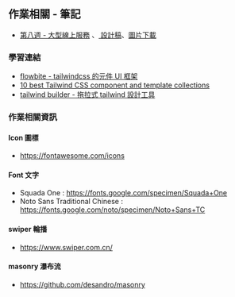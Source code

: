 ## 作業相關 - 筆記

* <a href="https://rpg.hexschool.com/training/30/task?type=detail&id=306" target="_top">第八週 - 大型線上服務</a>
  、<a href="https://xd.adobe.com/view/bcf8f7eb-689c-4850-b531-a78259c0cdd8-e9ab/screen/7a56bb8c-4170-43d3-a265-d00701d1674b/" target="_top">
  設計稿</a>、[圖片下載](https://github.com/hexschool/2022-web-layout-training)

### 學習連結

- [flowbite - tailwindcss 的元件 UI 框架](https://flowbite.com/docs/getting-started/introduction/)
- [10 best Tailwind CSS component and template collections](https://blog.logrocket.com/10-best-tailwind-css-component-template-collections/)
- [tailwind builder - 拖拉式 tailwind 設計工具](https://tailwind.build/)

### 作業相關資訊

#### Icon 圖標

- https://fontawesome.com/icons

#### Font 文字

- Squada One : https://fonts.google.com/specimen/Squada+One
- Noto Sans Traditional Chinese : https://fonts.google.com/noto/specimen/Noto+Sans+TC

#### swiper 輪播

- https://www.swiper.com.cn/

#### masonry 瀑布流

- https://github.com/desandro/masonry
